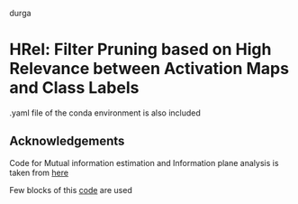 durga
# HRel: Filter Pruning based on High Relevance between Activation Maps and Class Labels

.yaml file of the conda environment is also included

## Acknowledgements

Code for Mutual information estimation and Information plane analysis is taken from [here](https://github.com/Wickstrom/InformationTheoryExperiment)

Few blocks of this [code](https://github.com/lmbxmu/HRank) are used


